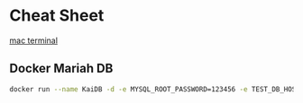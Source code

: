# Cheat Sheet

[mac terminal](https://github.com/0nn0/terminal-mac-cheatsheet)

## Docker Mariah DB

```bash
docker run --name KaiDB -d -e MYSQL_ROOT_PASSWORD=123456 -e TEST_DB_HOST=kai -p 3306:3306 mariadb:10.2.15
```
